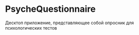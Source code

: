 # PsycheQuestionnaire

Десктоп приложение, представляющее собой опросник для психологических тестов
